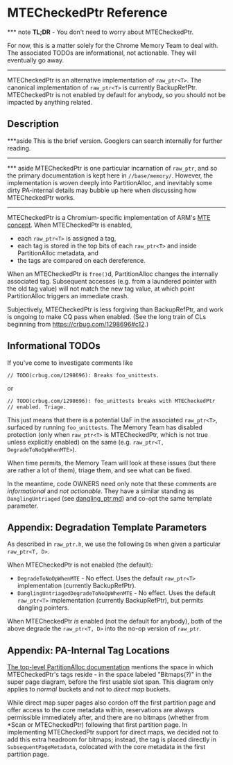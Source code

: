 # MTECheckedPtr Reference

*** note
**TL;DR** - You don't need to worry about MTECheckedPtr.

For now, this is a matter solely for the Chrome Memory Team to deal
with. The associated TODOs are informational, not actionable. They
will eventually go away.
***

MTECheckedPtr is an alternative implementation of `raw_ptr<T>`.
The canonical implementation of `raw_ptr<T>` is currently BackupRefPtr.
MTECheckedPtr is not enabled by default for anybody, so you should
not be impacted by anything related.

## Description

***aside
This is the brief version. Googlers can search internally for further
reading.
***

*** aside
MTECheckedPtr is one particular incarnation of `raw_ptr`, and so the
primary documentation is kept here in `//base/memory/`. However, the
implementation is woven deeply into PartitionAlloc, and inevitably
some dirty PA-internal details may bubble up here when discussing
how MTECheckedPtr works.
***

MTECheckedPtr is a Chromium-specific implementation of ARM's
[MTE concept][arm-mte]. When MTECheckedPtr is enabled,

*   each `raw_ptr<T>` is assigned a tag,
*   each tag is stored in the top bits of each `raw_ptr<T>`
    and inside PartitionAlloc metadata, and
*   the tags are compared on each dereference.

When an MTECheckedPtr is `free()`d, PartitionAlloc changes the
internally associated tag. Subsequent accesses (e.g. from a
laundered pointer with the old tag value) will not match the new
tag value, at which point PartitionAlloc triggers an immediate crash.

Subjectively, MTECheckedPtr is less forgiving than BackupRefPtr, and
work is ongoing to make CQ pass when enabled. (See the long train of CLs
beginning from https://crbug.com/1298696#c12.)

## Informational TODOs

If you've come to investigate comments like

```
// TODO(crbug.com/1298696): Breaks foo_unittests.
```

or

```
// TODO(crbug.com/1298696): foo_unittests breaks with MTECheckedPtr
// enabled. Triage.
```

This just means that there is a potential UaF in the associated
`raw_ptr<T>`, surfaced by running `foo_unittests`. The Memory Team has
disabled protection (only when `raw_ptr<T>` is MTECheckedPtr, which is
not true unless explicitly enabled) on the same (e.g.
`raw_ptr<T, DegradeToNoOpWhenMTE>`).

When time permits, the Memory Team will look at these issues (but there
are rather a lot of them), triage them, and see what can be fixed.

In the meantime, code OWNERS need only note that these comments are
*informational* and *not actionable*. They have a similar standing
as `DanglingUntriaged` (see
[dangling_ptr.md](../../docs/dangling_ptr.md)) and co-opt the same
template parameter.

## Appendix: Degradation Template Parameters

As described in `raw_ptr.h`, we use the following `D`s when given
a particular `raw_ptr<T, D>`.

When MTECheckedPtr is not enabled (the default):

*   `DegradeToNoOpWhenMTE` - No effect. Uses the default `raw_ptr<T>`
    implementation (currently BackupRefPtr).
*   `DanglingUntriagedDegradeToNoOpWhenMTE` - No effect. Uses the
    default `raw_ptr<T>` implementation (currently BackupRefPtr),
    but permits dangling pointers.

When MTECheckedPtr *is* enabled (not the default for anybody),
both of the above degrade the `raw_ptr<T, D>` into the no-op version
of `raw_ptr`.

## Appendix: PA-Internal Tag Locations

[The top-level PartitionAlloc documentation][pa-readme]
mentions the space in which
MTECheckedPtr's tags reside - in the space labeled "Bitmaps(?)" in the
super page diagram, before the first usable slot span. This diagram
only applies to *normal* buckets and not to *direct map* buckets.

While direct map super pages also cordon off the first partition page
and offer access to the core metadata within, reservations are always
permissible immediately after, and there are no bitmaps (whether
from *Scan or MTECheckedPtr) following that first partition page.
In implementing MTECheckedPtr support for direct maps, we decided
not to add this extra headroom for bitmaps; instead, the tag is
placed directly in `SubsequentPageMetadata`, colocated with the core
metadata in the first partition page.

[arm-mte]: https://community.arm.com/arm-community-blogs/b/architectures-and-processors-blog/posts/enhancing-memory-safety
[pa-readme]: ../allocator/partition_allocator/PartitionAlloc.md#layout-in-memory
